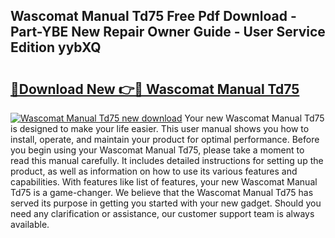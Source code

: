 ## Wascomat Manual Td75 Free Pdf Download - Part-YBE New Repair Owner Guide - User Service Edition yybXQ

# <h2><a href="http://bc82268.oget.top/?id=Wascomat+Manual+Td75">🔗Download New 👉🔴 Wascomat Manual Td75</a></h2>

[![Wascomat Manual Td75 new download](https://i.imgur.com/5g1atiW.png)](http://bc82268.oget.top/?id=Wascomat+Manual+Td75)
Your new Wascomat Manual Td75 is designed to make your life easier. This user manual shows you how to install, operate, and maintain your product for optimal performance. Before you begin using your Wascomat Manual Td75, please take a moment to read this manual carefully. It includes detailed instructions for setting up the product, as well as information on how to use its various features and capabilities. With features like list of features, your new Wascomat Manual Td75 is a game-changer. We believe that the Wascomat Manual Td75 has served its purpose in getting you started with your new gadget. Should you need any clarification or assistance, our customer support team is always available.
